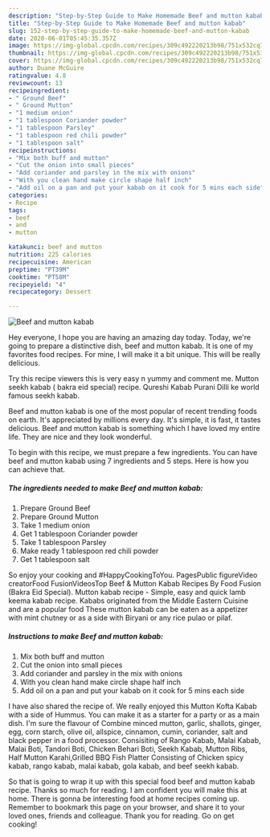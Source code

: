 ```yaml
---
description: "Step-by-Step Guide to Make Homemade Beef and mutton kabab"
title: "Step-by-Step Guide to Make Homemade Beef and mutton kabab"
slug: 152-step-by-step-guide-to-make-homemade-beef-and-mutton-kabab
date: 2020-06-01T05:45:35.357Z
image: https://img-global.cpcdn.com/recipes/309c492220213b98/751x532cq70/beef-and-mutton-kabab-recipe-main-photo.jpg
thumbnail: https://img-global.cpcdn.com/recipes/309c492220213b98/751x532cq70/beef-and-mutton-kabab-recipe-main-photo.jpg
cover: https://img-global.cpcdn.com/recipes/309c492220213b98/751x532cq70/beef-and-mutton-kabab-recipe-main-photo.jpg
author: Duane McGuire
ratingvalue: 4.8
reviewcount: 13
recipeingredient:
- " Ground Beef"
- " Ground Mutton"
- "1 medium onion"
- "1 tablespoon Coriander powder"
- "1 tablespoon Parsley"
- "1 tablespoon red chili powder"
- "1 tablespoon salt"
recipeinstructions:
- "Mix both buff and mutton"
- "Cut the onion into small pieces"
- "Add coriander and parsley in the mix with onions"
- "With you clean hand make circle shape half inch"
- "Add oil on a pan and put your kabab on it cook for 5 mins each side"
categories:
- Recipe
tags:
- beef
- and
- mutton

katakunci: beef and mutton 
nutrition: 225 calories
recipecuisine: American
preptime: "PT39M"
cooktime: "PT58M"
recipeyield: "4"
recipecategory: Dessert

---
```



![Beef and mutton kabab](https://img-global.cpcdn.com/recipes/309c492220213b98/751x532cq70/beef-and-mutton-kabab-recipe-main-photo.jpg)

Hey everyone, I hope you are having an amazing day today. Today, we're going to prepare a distinctive dish, beef and mutton kabab. It is one of my favorites food recipes. For mine, I will make it a bit unique. This will be really delicious.

Try this recipe viewers this is very easy n yummy and comment me. Mutton seekh kabab ( bakra eid special) recipe. Qureshi Kabab Purani Dilli ke world famous seekh kabab.

Beef and mutton kabab is one of the most popular of recent trending foods on earth. It's appreciated by millions every day. It's simple, it is fast, it tastes delicious. Beef and mutton kabab is something which I have loved my entire life. They are nice and they look wonderful.


To begin with this recipe, we must prepare a few ingredients. You can have beef and mutton kabab using 7 ingredients and 5 steps. Here is how you can achieve that.

<!--inarticleads1-->

##### The ingredients needed to make Beef and mutton kabab:

1. Prepare  Ground Beef
1. Prepare  Ground Mutton
1. Take 1 medium onion
1. Get 1 tablespoon Coriander powder
1. Take 1 tablespoon Parsley
1. Make ready 1 tablespoon red chili powder
1. Get 1 tablespoon salt


So enjoy your cooking and #HappyCookingToYou. PagesPublic figureVideo creatorFood FusionVideosTop Beef &amp; Mutton Kabab Recipes By Food Fusion (Bakra Eid Special). Mutton kabab recipe - Simple, easy and quick lamb keema kabab recipe. Kababs originated from the Middle Eastern Cuisine and are a popular food These mutton kabab can be eaten as a appetizer with mint chutney or as a side with Biryani or any rice pulao or pilaf. 

<!--inarticleads2-->

##### Instructions to make Beef and mutton kabab:

1. Mix both buff and mutton
1. Cut the onion into small pieces
1. Add coriander and parsley in the mix with onions
1. With you clean hand make circle shape half inch
1. Add oil on a pan and put your kabab on it cook for 5 mins each side


I have also shared the recipe of. We really enjoyed this Mutton Kofta Kabab with a side of Hummus. You can make it as a starter for a party or as a main dish. I&#39;m sure the flavour of Combine minced mutton, garlic, shallots, ginger, egg, corn starch, olive oil, allspice, cinnamon, cumin, coriander, salt and black pepper in a food processor. Consisiting of Rango Kabab, Malai Kabab, Malai Boti, Tandori Boti, Chicken Behari Boti, Seekh Kabab, Mutton Ribs, Half Mutton Karahi,Grilled BBQ Fish Platter Consisting of Chicken spicy kabab, rango kabab, malai kabab, gola kabab, and beef seekh kabab. 

So that is going to wrap it up with this special food beef and mutton kabab recipe. Thanks so much for reading. I am confident you will make this at home. There is gonna be interesting food at home recipes coming up. Remember to bookmark this page on your browser, and share it to your loved ones, friends and colleague. Thank you for reading. Go on get cooking!
